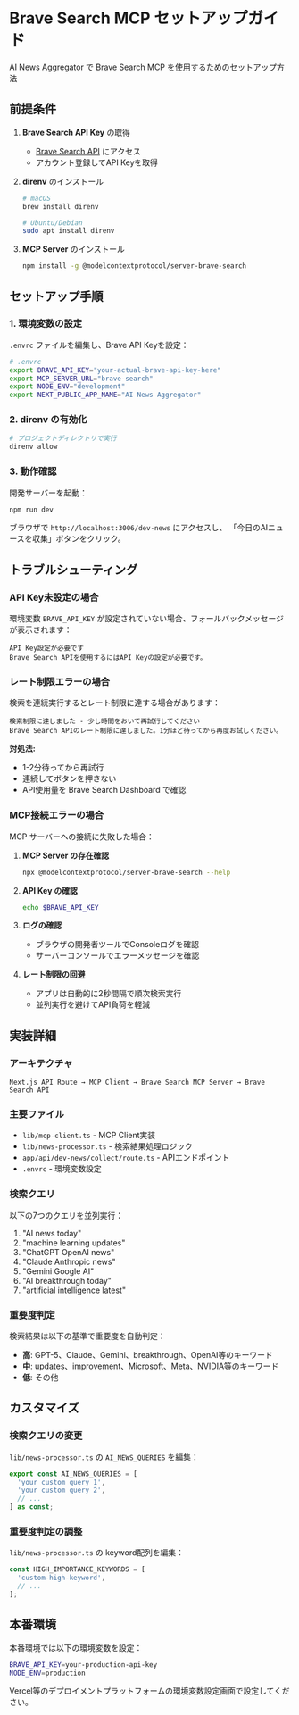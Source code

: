 # Brave Search MCP セットアップガイド

AI News Aggregator で Brave Search MCP を使用するためのセットアップ方法

## 前提条件

1. **Brave Search API Key** の取得
   - [Brave Search API](https://brave.com/search/api/) にアクセス
   - アカウント登録してAPI Keyを取得

2. **direnv** のインストール
   ```bash
   # macOS
   brew install direnv

   # Ubuntu/Debian
   sudo apt install direnv
   ```

3. **MCP Server** のインストール
   ```bash
   npm install -g @modelcontextprotocol/server-brave-search
   ```

## セットアップ手順

### 1. 環境変数の設定

`.envrc` ファイルを編集し、Brave API Keyを設定：

```bash
# .envrc
export BRAVE_API_KEY="your-actual-brave-api-key-here"
export MCP_SERVER_URL="brave-search"
export NODE_ENV="development"
export NEXT_PUBLIC_APP_NAME="AI News Aggregator"
```

### 2. direnv の有効化

```bash
# プロジェクトディレクトリで実行
direnv allow
```

### 3. 動作確認

開発サーバーを起動：

```bash
npm run dev
```

ブラウザで `http://localhost:3006/dev-news` にアクセスし、
「今日のAIニュースを収集」ボタンをクリック。

## トラブルシューティング

### API Key未設定の場合

環境変数 `BRAVE_API_KEY` が設定されていない場合、フォールバックメッセージが表示されます：

```
API Key設定が必要です
Brave Search APIを使用するにはAPI Keyの設定が必要です。
```

### レート制限エラーの場合

検索を連続実行するとレート制限に達する場合があります：

```
検索制限に達しました - 少し時間をおいて再試行してください
Brave Search APIのレート制限に達しました。1分ほど待ってから再度お試しください。
```

**対処法:**
- 1-2分待ってから再試行
- 連続してボタンを押さない
- API使用量を Brave Search Dashboard で確認

### MCP接続エラーの場合

MCP サーバーへの接続に失敗した場合：

1. **MCP Server の存在確認**
   ```bash
   npx @modelcontextprotocol/server-brave-search --help
   ```

2. **API Key の確認**
   ```bash
   echo $BRAVE_API_KEY
   ```

3. **ログの確認**
   - ブラウザの開発者ツールでConsoleログを確認
   - サーバーコンソールでエラーメッセージを確認

4. **レート制限の回避**
   - アプリは自動的に2秒間隔で順次検索実行
   - 並列実行を避けてAPI負荷を軽減

## 実装詳細

### アーキテクチャ

```
Next.js API Route → MCP Client → Brave Search MCP Server → Brave Search API
```

### 主要ファイル

- `lib/mcp-client.ts` - MCP Client実装
- `lib/news-processor.ts` - 検索結果処理ロジック
- `app/api/dev-news/collect/route.ts` - APIエンドポイント
- `.envrc` - 環境変数設定

### 検索クエリ

以下の7つのクエリを並列実行：

1. "AI news today"
2. "machine learning updates"
3. "ChatGPT OpenAI news"
4. "Claude Anthropic news"
5. "Gemini Google AI"
6. "AI breakthrough today"
7. "artificial intelligence latest"

### 重要度判定

検索結果は以下の基準で重要度を自動判定：

- **高**: GPT-5、Claude、Gemini、breakthrough、OpenAI等のキーワード
- **中**: updates、improvement、Microsoft、Meta、NVIDIA等のキーワード
- **低**: その他

## カスタマイズ

### 検索クエリの変更

`lib/news-processor.ts` の `AI_NEWS_QUERIES` を編集：

```typescript
export const AI_NEWS_QUERIES = [
  'your custom query 1',
  'your custom query 2',
  // ...
] as const;
```

### 重要度判定の調整

`lib/news-processor.ts` の keyword配列を編集：

```typescript
const HIGH_IMPORTANCE_KEYWORDS = [
  'custom-high-keyword',
  // ...
];
```

## 本番環境

本番環境では以下の環境変数を設定：

```bash
BRAVE_API_KEY=your-production-api-key
NODE_ENV=production
```

Vercel等のデプロイメントプラットフォームの環境変数設定画面で設定してください。